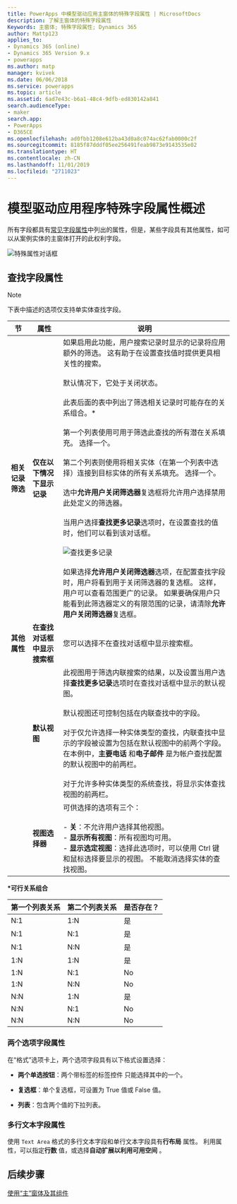 ```yaml
---
title: PowerApps 中模型驱动应用主窗体的特殊字段属性 | MicrosoftDocs
description: 了解主窗体的特殊字段属性
Keywords: 主窗体; 特殊字段属性; Dynamics 365
author: Mattp123
applies_to:
- Dynamics 365 (online)
- Dynamics 365 Version 9.x
- powerapps
ms.author: matp
manager: kvivek
ms.date: 06/06/2018
ms.service: powerapps
ms.topic: article
ms.assetid: 6ad7e43c-b6a1-48c4-9dfb-ed830142a841
search.audienceType:
- maker
search.app:
- PowerApps
- D365CE
ms.openlocfilehash: ad0fbb1208e612ba43d0a8c074ac62fab0000c2f
ms.sourcegitcommit: 8185f87dddf05ee256491feab9873e9143535e02
ms.translationtype: HT
ms.contentlocale: zh-CN
ms.lasthandoff: 11/01/2019
ms.locfileid: "2711023"
---
```

# <a name="overview-of-model-driven-app-special-field-properties"></a>模型驱动应用程序特殊字段属性概述

 所有字段都具有[常见字段属性](common-field-properties-legacy.md)中列出的属性，但是，某些字段具有其他属性，如可以从案例实体的主窗体打开的此权利字段。  

![特殊属性对话框](media/special-properties.png)
  
<a name="BKMK_LookupFieldProperties"></a>  
 
## <a name="lookup-field-properties"></a>查找字段属性  
  
> [!NOTE]
>  下表中描述的选项仅支持单实体查找字段。  
  
|节​​|属性|说明|  
|-------------|--------------|-----------------|  
|**相关记录筛选**|**仅在以下情况下显示记录**|如果启用此功能，用户搜索记录时显示的记录将应用额外的筛选。 这有助于在设置查找值时提供更具相关性的搜索。<br /><br /> 默认情况下，它处于关闭状态。<br /><br /> 此表后面的表中列出了筛选相关记录时可能存在的关系组合。*<br /><br /> 第一个列表使用可用于筛选此查找的所有潜在关系填充。 选择一个。<br /><br /> 第二个列表则使用将相关实体（在第一个列表中选择）连接到目标实体的所有关系填充。 选择一个。<br /><br /> 选中**允许用户关闭筛选器**复选框将允许用户选择禁用此处定义的筛选器。<br /><br /> 当用户选择**查找更多记录**选项时，在设置查找的值时，他们可以看到该对话框。<br /><br /> ![查找更多记录](media/crm-ua-v-8-1-look-up-more-records.png) <br /><br /> 如果选择**允许用户关闭筛选器**选项，在配置查找字段时，用户将看到用于关闭筛选器的复选框。  这样，用户可以查看范围更广的记录。 如果要确保用户只能看到此筛选器定义的有限范围的记录，请清除**允许用户关闭筛选器**复选框。|  
|**其他属性**|**在查找对话框中显示搜索框**|您可以选择不在查找对话框中显示搜索框。|  
||**默认视图**|此视图用于筛选内联搜索的结果，以及设置当用户选择**查找更多记录**选项时在查找对话框中显示的默认视图。<br /><br /> 默认视图还可控制包括在内联查找中的字段。<br /><br /> 对于仅允许选择一种实体类型的查找，内联查找中显示的字段被设置为包括在默认视图中的前两个字段。 在本例中，**主要电话** 和**电子邮件** 是为帐户查找配置的默认视图中的前两栏。<br /><br /> 对于允许多种实体类型的系统查找，将显示实体查找视图的前两栏。|  
||**视图选择器**|可供选择的选项有三个：<br /><br /> -   **关**：不允许用户选择其他视图。<br />-   **显示所有视图**：所有视图均可用。<br />-   **显示选定视图**：选择此选项时，可以使用 Ctrl 键和鼠标选择要显示的视图。 不能取消选择实体的查找视图。|  
  
 **\*可行关系组合**  
  
|第一个列表关系|第二个列表关系|是否存在？|  
|-----------------------------|------------------------------|----------------|  
|N:1|1:N|是|  
|N:1|N:1|是|  
|N:1|N:N|是|  
|1:N|1:N|是|  
|1:N|N:1|No|  
|1:N|N:N|No|  
|N:N|1:N|是|  
|N:N|N:1|No|  
|N:N|N:N|No|  
  
<a name="BKMK_TwoOptionProperties"></a>   

### <a name="two-option-field-properties"></a>两个选项字段属性  
 在“格式”选项卡上，两个选项字段具有以下格式设置选择：  
  
- **两个单选按钮**：两个带标签的标签控件 只能选择其中的一个。  
  
- **复选框**：单个复选框，可设置为 True 值或 False 值。  
  
- **列表**：包含两个值的下拉列表。  
  
<a name="BKMK_MultipleLinesOfTextProperties"></a>   

### <a name="multiple-lines-of-text-field-properties"></a>多行文本字段属性  
 使用 `Text Area` 格式的多行文本字段和单行文本字段具有**行布局** 属性。 利用属性，可以指定**行数** 值，或选择**自动扩展以利用可用空间** 。  

## <a name="next-steps"></a>后续步骤

[使用“主”窗体及其组件](use-main-form-and-components.md)
